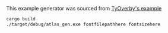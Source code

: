 This example generator was sourced from [TyOverby's example](https://github.com/TyOverby/font-cache/blob/master/freetype-atlas/src/atlas_generator.rs)

```bash
cargo build
./target/debug/atlas_gen.exe fontfilepathhere fontsizehere
```